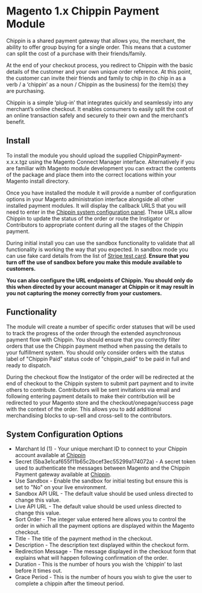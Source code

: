 # Magento 1.x Chippin Payment Module

Chippin is a shared payment gateway that allows you, the merchant, the ability to offer group buying for a single order. This means that a customer can split the cost of a purchase with their friends/family.

At the end of your checkout process, you redirect to Chippin with the basic details of the customer and your own unique order reference. At this point, the customer can invite their friends and family to chip in (to chip in as a verb / a ‘chippin’ as a noun / Chippin as the business) for the item(s) they are purchasing.

Chippin is a simple ‘plug-in’ that integrates quickly and seamlessly into any merchant’s online checkout. It enables consumers to easily split the cost of an online transaction safely and securely to their own and the merchant’s benefit.

## Install

To install the module you should upload the supplied ChippinPayment-x.x.x.tgz using the Magento
Connect Manager interface. Alternatively if you are familiar with Magento module development you can extract the contents of the package and place them
into the correct locations within your Magento install directory.

Once you have installed the module it will provide a number of configuration options in your Magento
administration interface alongside all other installed payment modules. It will display the
callback URLS that you will need to enter in the [Chippin system configuration panel](https://chippin.co.uk/admin). These URLs allow Chippin to update the status of the order or route the Instigator or Contributors to appropriate content during all the stages of the Chippin payment.

During initial install you can use the sandbox functionality to validate that all functionality is
working the way that you expected. In sandbox mode you can use fake card details from the list of [Stripe test card](https://stripe.com/docs/testing). **Ensure that you turn off the use of sandbox before you make this
module available to customers.**

**You can also configure the URL endpoints of Chippin. You should only do this when directed by your
account manager at Chippin or it may result in you not capturing the money correctly from your
customers.**

## Functionality

The module will create a number of specific order statuses that will be used to track the progress of
the order through the extended asynchronous payment flow with Chippin. You should ensure that you
correctly filter orders that use the Chippin payment method when passing the details to your fulfillment system. You should only consider orders with the status label of "Chippin Paid" status code of "chippin_paid" to be paid in full and ready to dispatch.

During the checkout flow the Instigator of the order will be redirected at the end of checkout to
the Chippin system to submit part payment and to invite others to contribute. Contributors will be
sent invitations via email and following entering payment details to make their contribution will be
redirected to your Magento store and the checkout/onepage/success page with the context of the
order. This allows you to add additional merchandising blocks to up-sell and cross-sell to the
contributors.

## System Configuration Options

* Marchant Id (1) - Your unique merchant ID to connect to your Chippin account available at [Chippin](https://chippin.co.uk/admin)
* Secret (5ba3e1caf655f11b65c2bcef3ec55299a174072a) - A secret token used to authenticate the messages between Magento and the Chippin Payment gateway available at [Chippin](https://chippin.co.uk/admin).
* Use Sandbox - Enable the sandbox for initial testing but ensure this is set to "No" on your live
  environment.
* Sandbox API URL - The default value should be used unless directed to change this value.
* Live API URL - The default value should be used unless directed to change this value.
* Sort Order - The integer value entered here allows you to control the order in which all the
  payment options are displayed within the Magento checkout.
* Title - The title of the payment method in the checkout.
* Description - The description text displayed within the checkout form.
* Redirection Message - The message displayed in the checkout form that explains what will happen
  following confirmation of the order.
* Duration - This is the number of hours you wish the ‘chippin’ to last before it times out.
* Grace Period - This is the number of hours you wish to give the user to complete a chippin after the timeout period.
